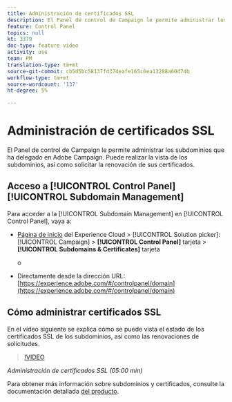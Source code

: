 ```yaml
---
title: Administración de certificados SSL
description: El Panel de control de Campaign le permite administrar los subdominios que ha delegado en Adobe Campaign. Puede realizar la vista de los subdominios, así como solicitar la renovación de sus certificados.
feature: Control Panel
topics: null
kt: 3379
doc-type: feature video
activity: use
team: PM
translation-type: tm+mt
source-git-commit: cb5d5bc58137fd374eafe165c6ea13288a60d7db
workflow-type: tm+mt
source-wordcount: '137'
ht-degree: 5%

---
```



# Administración de certificados SSL

El Panel de control de Campaign le permite administrar los subdominios que ha delegado en Adobe Campaign. Puede realizar la vista de los subdominios, así como solicitar la renovación de sus certificados.

## Acceso a [!UICONTROL Control Panel] [!UICONTROL Subdomain Management]

Para acceder a la [!UICONTROL Subdomain Management] en [!UICONTROL Control Panel], vaya a:

* [Página de inicio](https://experience.adobe.com/#/home) del Experience Cloud > [!UICONTROL Solution picker]: [!UICONTROL Campaign] > **[!UICONTROL Control Panel]** tarjeta > **[!UICONTROL Subdomains & Certificates]** tarjeta

   o
* Directamente desde la dirección URL: [https://experience.adobe.com/#/controlpanel/domain](https://experience.adobe.com/#/controlpanel/domain)

## Cómo administrar certificados SSL

En el vídeo siguiente se explica cómo se puede vista el estado de los certificados SSL de los subdominios, así como las renovaciones de solicitudes.

>[!VIDEO](https://video.tv.adobe.com/v/28492?quality=12)

*Administración de certificados SSL (05:00 min)*

Para obtener más información sobre subdominios y certificados, consulte la documentación detallada [del producto](https://helpx.adobe.com/es/campaign/kb/control-panel-subdomains-certificates.html).
